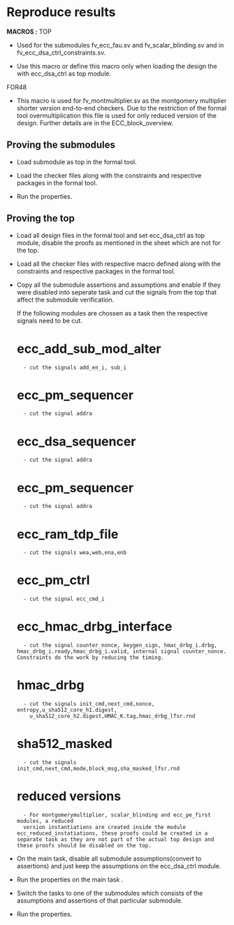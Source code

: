 # Reproduce results

**MACROS :** 
TOP 

- Used for the submodules fv_ecc_fau.sv and fv_scalar_blinding.sv and in fv_ecc_dsa_ctrl_constraints.sv.

- Use this macro or define this macro only when loading the design the with ecc_dsa_ctrl as top module.

FOR48

- This macro is used for fv_montmultiplier.sv as the montgomery multiplier shorter version end-to-end checkers. Due to the restriction of the formal tool overmultiplication this file is used for only reduced version of the design. Further details are in the ECC_block_overview.

## Proving the submodules

- Load submodule as top in the formal tool.

- Load the checker files along with the constraints and respective packages in the formal tool. 

- Run the properties.

## Proving the top 

- Load all design files in the formal tool and set ecc_dsa_ctrl as top module, disable the proofs as mentioned in the sheet which are not for the top.

- Load all the checker files with respective macro defined along with the constraints and respective packages in the formal tool.

- Copy all the submodule assertions and assumptions and enable if they were disabled into seperate task and cut the signals from the top that affect the submodule verification.

    If the following modules are chossen as a task then the respective signals need to be cut.


    # ecc_add_sub_mod_alter

        - cut the signals add_en_i, sub_i
    
    # ecc_pm_sequencer

        - cut the signal addra
    
    # ecc_dsa_sequencer

        - cut the signal addra
    
    # ecc_pm_sequencer

        - cut the signal addra
    
    # ecc_ram_tdp_file

        - cut the signals wea,web,ena,enb
    
    # ecc_pm_ctrl

        - cut the signal ecc_cmd_i

    # ecc_hmac_drbg_interface

        - cut the signal counter_nonce, keygen_sign, hmac_drbg_i.drbg, hmac_drbg_i.ready,hmac_drbg_i.valid, internal signal counter_nonce. Constraints do the work by reducing the timing.

    # hmac_drbg

        - cut the signals init_cmd,next_cmd,nonce, entropy,u_sha512_core_h1.digest,
          u_sha512_core_h2.digest,HMAC_K.tag,hmac_drbg_lfsr.rnd
    
    # sha512_masked

        - cut the signals init_cmd,next_cmd,mode,block_msg,sha_masked_lfsr.rnd

    # reduced versions
        - For montgomerymultiplier, scalar_blinding and ecc_pe_first modules, a reduced 
        version instantiations are created inside the module ecc_reduced_instatiations, these proofs could be created in a separate task as they are not part of the actual top design and these proofs should be disabled on the top.

- On the main task, disable all submodule assumptions(convert to assertions) and just keep the assumptions on the ecc_dsa_ctrl module.

- Run the properties on the main task .

- Switch the tasks to one of the submodules which consists of the assumptions and assertions of that particular submodule.

- Run the properties.
